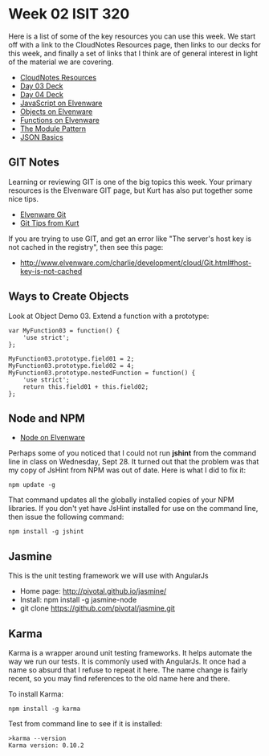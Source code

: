 Week 02 ISIT 320
================

Here is a list of some of the key resources you can use this week. We
start off with a link to the CloudNotes Resources page, then links
to our decks for this week, and finally a set of links that I think
are of general interest in light of the material we are covering.

- [CloudNotes Resources](Resources.html)
- [Day 03 Deck](http://bit.ly/16QLx9F)
- [Day 04 Deck](http://bit.ly/173isZx)
- [JavaScript on Elvenware](http://www.elvenware.com/charlie/development/web/JavaScript/index.html#javascript-and-jquery)
- [Objects on Elvenware](http://www.elvenware.com/charlie/development/web/JavaScript/JavaScriptObjects.html)
- [Functions on Elvenware](http://www.elvenware.com/charlie/development/web/JavaScript/JavaScriptFunctions.html)
- [The Module Pattern](http://www.elvenware.com/charlie/development/web/JavaScript/JavaScriptModules.html)
- [JSON Basics](http://www.elvenware.com/charlie/development/web/JavaScript/JsonBasics.html)

GIT Notes
---------

Learning or reviewing GIT is one of the big topics this week. Your 
primary resources is the Elvenware GIT page, but Kurt has also put 
together some nice tips.

- [Elvenware Git](/charlie/development/cloud/Git.html)
- [Git Tips from Kurt](GitTipsFromKurt.html)

If you are trying to use GIT, and get an error like "The server's 
host key is not cached in the registry", then see this page:

- <http://www.elvenware.com/charlie/development/cloud/Git.html#host-key-is-not-cached>

Ways to Create Objects
----------------------

Look at Object Demo 03. 
Extend a function with a prototype:

~~~~
var MyFunction03 = function() {
    'use strict';       
};

MyFunction03.prototype.field01 = 2;
MyFunction03.prototype.field02 = 4;
MyFunction03.prototype.nestedFunction = function() {
    'use strict';    
    return this.field01 + this.field02;    
};
~~~~

Node and NPM
------------

- [Node on Elvenware](http://www.elvenware.com/charlie/development/web/JavaScript/NodeJs.html)

Perhaps some of you noticed that I could not run **jshint** from the 
command line in class on Wednesday, Sept 28. It turned out that the 
problem was that my copy of JsHint from NPM was out of date. Here is 
what I did to fix it:

	npm update -g
	
That command updates all the globally installed copies of your NPM
libraries. If you don't yet have JsHint installed for use on the 
command line, then issue the following command:

	npm install -g jshint
	
Jasmine
-------

This is the unit testing framework we will use with AngularJs

- Home page: http://pivotal.github.io/jasmine/
- Install: npm install -g jasmine-node
- git clone https://github.com/pivotal/jasmine.git

Karma
-----

Karma is a wrapper around unit testing frameworks. It helps automate
the way we run our tests. It is commonly used with AngularJs. It 
once had a name so absurd that I refuse to repeat it here. The name 
change is fairly recent, so you may find references to the old name 
here and there.

To install Karma:

	npm install -g karma

Test from command line to see if it is installed:

~~~~
>karma --version
Karma version: 0.10.2
~~~~
